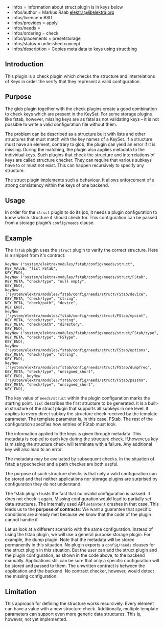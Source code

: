- infos = Information about struct plugin is in keys below
- infos/author = Markus Raab <elektra@libelektra.org>
- infos/licence = BSD
- infos/provides = apply
- infos/needs =
- infos/ordering = check
- infos/placements = presetstorage
- infos/status = unfinished concept
- infos/description = Copies meta data to keys using structbing

## Introduction ##

This plugin is a check plugin which checks the structure and
interrelations of Keys in order the verify that they represent a valid
configuration.

## Purpose ##

The glob plugin together with the check plugins create a good combination
to check keys which are present in the KeySet. For some storage plugins
like fstab, however, missing keys are as fatal as not validating keys
– it is not possible to write a valid configuration file without them.

The problem can be described as a structure built with lists and
other structures that must match with the key names of a KeySet. If a
structure must have an element, contrary to glob, the plugin can yield
an error if it is missing. During the matching, the plugin also applies
metadata to the individual keys. Such plugins that check the structure and
interrelations of keys are called structure checker. They can require that
various subkeys have to or must not exist. This can happen recursively
to specify any structure.

The struct plugin implements such a behaviour. It allows enforcement of
a strong consistency within the keys of one backend.

## Usage ##

In order for the `struct` plugin to do its job, it needs a plugin
configuration to know which structure it should check for. This
configuration can be passed from a storage plugin’s `config/needs`
clause.

## Example ##

The `fstab` plugin uses the `struct` plugin to verify the correct
structure. Here is a snippet from it's contract:

	keyNew ("system/elektra/modules/fstab/config/needs/struct", 
	KEY_VALUE, "list FStab",
	KEY_END), 
	keyNew ("system/elektra/modules/fstab/config/needs/struct/FStab",
	KEY_META, "check/type", "null empty", 
	KEY_END), 
	keyNew ("system/elektra/modules/fstab/config/needs/struct/FStab/device", 
	KEY_META, "check/type", "string", 
	KEY_META, "check/path", "device", 
	KEY_END), 
	keyNew ("system/elektra/modules/fstab/config/needs/struct/FStab/mpoint", 
	KEY_META, "check/type", "string", 
	KEY_META, "check/path", "directory", 
	KEY_END), 
	keyNew ("system/elektra/modules/fstab/config/needs/struct/FStab/type", 
	KEY_META, "check/type", "FSType", 
	KEY_END), 
	keyNew ("system/elektra/modules/fstab/config/needs/struct/FStab/options", 
	KEY_META, "check/type", "string", 
	KEY_END), 
	keyNew ("system/elektra/modules/fstab/config/needs/struct/FStab/dumpfreq", 
	KEY_META, "check/type", "unsigned_short", 
	KEY_END), keyNew ("system/elektra/modules/fstab/config/needs/struct/FStab/passno", 
	KEY_META, "check/type", "unsigned_short",
	KEY_END),

The key value of `needs/struct` within the plugin configuration marks the
starting point. `list` describes the first structure to be generated. It
is a built-in structure of the struct plugin that supports all subkeys
in one level. It applies to every direct subkey the structure check
received by the template parameter. The template parameter is, in this
case, FStab. The rest of the configuration specifies how entries of
FStab must look.

The information applied to the keys is given through metadata. This
metadata is copied to each key during the structure check. If,however,a
key is missing,the structure check will terminate with a failure. Any
additional key will also lead to an error.

The metadata may be evaluated by subsequent checks. In the situation of
fstab a typechecker and a path checker are both useful.

The purpose of such structure checks is that only a valid
configuration can be stored and that neither applications nor storage
plugins are surprised by configuration they do not understand.

The fstab plugin trusts the fact that no invalid configuration is
passed.
It does not check it again.
Missing configuration would lead to partially set data structures.
The internally used API `setmntent` crashes in that case.
This leads us to the **purpose of contracts**:
We want a guarantee that specific conditions are already met
because we know that the code of the plugin cannot handle it.

Let us look at a different scenario with the same configuration.
Instead of using the fstab plugin, we will use a general purpose
storage plugin. For example, the dump plugin.
Note that the metadata will be stored permanently in this situation.
No plugin exports a `config/needs` clauses for the struct plugin
in this situation.
But the user can add the struct plugin and the plugin
configuration, as shown in the code above,
to the backend manually.
Applications still can be sure that only a specific
configuration will be stored and passed to them.
The unwritten contract is between the application and the backend.
No contract checker, however, would detect the missing configuration.

## Limitation ##

This approach for defining the structure works recursively. Every
element can have a value with a new structure check.
 Additionally, multiple template parameters
can support
even more generic data structures.
This is, however, not yet implemented.

